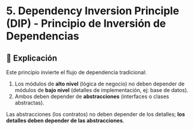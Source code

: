 
# 5. Dependency Inversion Principle (DIP) - Principio de Inversión de Dependencias

## 🎯 Explicación

Este principio invierte el flujo de dependencia tradicional:
1.  Los módulos de **alto nivel** (lógica de negocio) no deben depender de módulos de **bajo nivel** (detalles de implementación, ej: base de datos).
2.  Ambos deben depender de **abstracciones** (interfaces o clases abstractas).

Las abstracciones (los contratos) no deben depender de los detalles; **los detalles deben depender de las abstracciones**.
